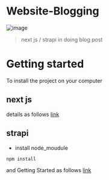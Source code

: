 # Website-Blogging
 
![image](https://github.com/pongsapak-suwa/blog-website/assets/94011063/98f127ea-2296-4eb6-a7db-1424263703a0)

> next js / strapi in doing blog post

# Getting started
To install the project on your computer

## next js
details as follows [link](https://github.com/pongsapak-suwa/blog-website/blob/main/backend/README.md)

## strapi
 * install node_moudule

```bash
npm install
```
and Getting Started as follows [link](https://github.com/pongsapak-suwa/blog-website/blob/main/client/README.md)
